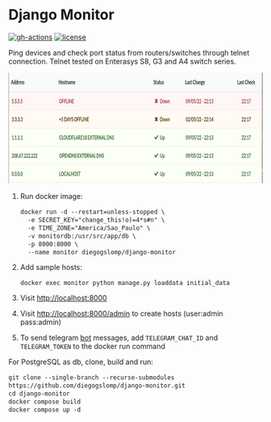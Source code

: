Django Monitor
==============

[![gh-actions](https://github.com/diegogslomp/django-monitor/actions/workflows/docker-image.yml/badge.svg)](https://github.com/diegogslomp/django-monitor/actions)
[![license](https://img.shields.io/badge/license-MIT-blue.svg)](https://github.com/diegogslomp/django-monitor/blob/master/LICENSE)

Ping devices and check port status from routers/switches through telnet
connection. Telnet tested on Enterasys S8, G3 and A4 switch series.
<p align="center">
<img src="https://raw.githubusercontent.com/diegogslomp/django-monitor/master/docs/_screenshots/hostlist.png" height=220 style="max-height: 440px;"/>
</p>

1.  Run docker image:

        docker run -d --restart=unless-stopped \
          -e SECRET_KEY="change_this!o)=4*s#n" \
          -e TIME_ZONE="America/Sao_Paulo" \
          -v monitordb:/usr/src/app/db \
          -p 8000:8000 \
          --name monitor diegogslomp/django-monitor

2.  Add sample hosts:

        docker exec monitor python manage.py loaddata initial_data

3.  Visit <http://localhost:8000>

4.  Visit <http://localhost:8000/admin> to create hosts (user:admin
    pass:admin)

5.  To send telegram [bot](https://core.telegram.org/bots) messages, add `TELEGRAM_CHAT_ID` and `TELEGRAM_TOKEN`
    to the docker run command

For PostgreSQL as db, clone, build and run:

    git clone --single-branch --recurse-submodules https://github.com/diegogslomp/django-monitor.git
    cd django-monitor
    docker compose build
    docker compose up -d
